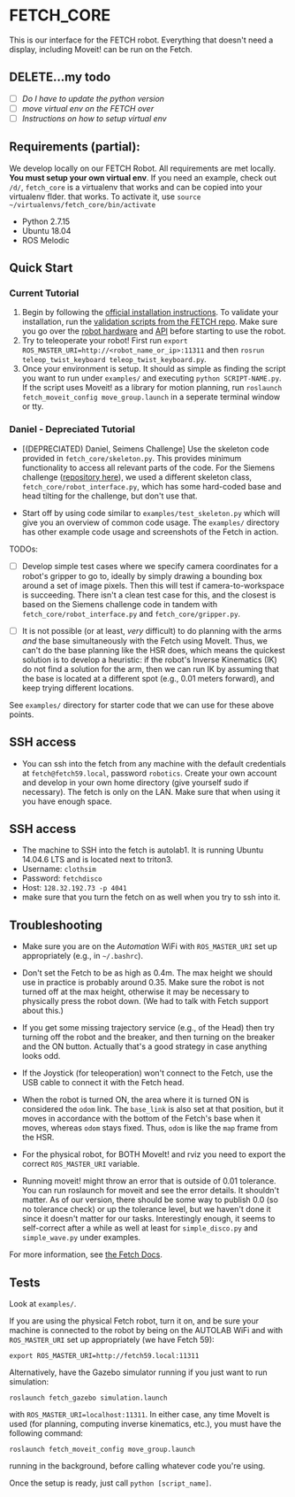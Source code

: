 # FETCH_CORE

This is our interface for the FETCH robot. Everything that doesn't need a display, including Moveit! can be run on the Fetch.

## DELETE...my todo
- [ ] *Do I have to update the python version*
- [ ] *move virtual env on the FETCH over*
- [ ] *Instructions on how to setup virtual env*

## Requirements (partial):

We develop locally on our FETCH Robot. All requirements are met locally. **You must setup your own virtual env**. If you need an example, check out `/d/`, `fetch_core` is a virtualenv that works and can be copied into your virtualenv flder. that works. To activate it, use `source ~/virtualenvs/fetch_core/bin/activate`


- Python 2.7.15
- Ubuntu 18.04
- ROS Melodic

## Quick Start

### Current Tutorial
1. Begin by following the [official installation instructions](http://wiki.ros.org/melodic/Installation/Ubuntu). To validate your installation, run the [validation scripts from the FETCH repo](https://docs.fetchrobotics.com/indigo_to_melodic.html#post-install-validation). Make sure you go over the [robot hardware](https://docs.fetchrobotics.com/robot_hardware.html#mechanism-terminology) and [API][1] before starting to use the robot.
2.  Try to teleoperate your robot! First run `export ROS_MASTER_URI=http://<robot_name_or_ip>:11311` and then `rosrun teleop_twist_keyboard teleop_twist_keyboard.py`.
3. Once your environment is setup. It should as simple as finding the script you want to run under `examples/` and executing `python SCRIPT-NAME.py`. If the script uses Moveit! as a library for motion planning, run `roslaunch fetch_moveit_config move_group.launch` in a seperate terminal window or tty.

### Daniel - Depreciated Tutorial

- [(DEPRECIATED) Daniel, Seimens Challenge] Use the skeleton code provided in `fetch_core/skeleton.py`. This provides minimum functionality to access all relevant parts of the code. For the Siemens challenge ([repository here][1]), we used a different skeleton class, `fetch_core/robot_interface.py`, which has some hard-coded base and head tilting for the challenge, but don't use that.

- Start off by using code similar to `examples/test_skeleton.py` which will give
  you an overview of common code usage. The `examples/` directory has other
  example code usage and screenshots of the Fetch in action.

TODOs:

- [ ] Develop simple test cases where we specify camera coordinates for a robot's gripper to go to, ideally by simply drawing a bounding box around a set of image pixels.  Then this will test if camera-to-workspace is succeeding. There isn't a clean test case for this, and the closest is based on the Siemens challenge code in tandem with `fetch_core/robot_interface.py` and `fetch_core/gripper.py`.

- [ ] It is not possible (or at least, *very* difficult) to do planning with the arms *and* the base simultaneously with the Fetch using MoveIt. Thus, we can't do the base planning like the HSR does, which means the quickest solution is to develop a heuristic: if the robot's Inverse Kinematics (IK) do not find a solution for the arm, then we can run IK by assuming that the base is located at a different spot (e.g., 0.01 meters forward), and keep trying different locations.

See `examples/` directory for starter code that we can use for these above points.

## SSH access

- You can ssh into the fetch from any machine with the default credentials at 
`fetch@fetch59.local`, password `robotics`. Create your own account and develop 
in your own home directory (give yourself sudo if necessary). The fetch is only
on the LAN. Make sure that when using it you have enough space.


## SSH access

- The machine to SSH into the fetch is autolab1. It is running Ubuntu 14.04.6 LTS and is located next to triton3.
- Username: `clothsim`
- Password: `fetchdisco`
- Host: `128.32.192.73 -p 4041`
- make sure that you turn the fetch on as well when you try to ssh into it.

## Troubleshooting

- Make sure you are on the *Automation* WiFi with `ROS_MASTER_URI` set up
  appropriately (e.g., in `~/.bashrc`).

- Don't set the Fetch to be as high as 0.4m. The max height we should use in
  practice is probably around 0.35. Make sure the robot is not turned off at the
  max height, otherwise it may be necessary to physically press the robot down.
  (We had to talk with Fetch support about this.)

- If you get some missing trajectory service (e.g., of the Head) then try
  turning off the robot and the breaker, and then turning on the breaker and the
  ON button. Actually that's a good strategy in case anything looks odd.

- If the Joystick (for teleoperation) won't connect to the Fetch, use the USB
  cable to connect it with the Fetch head.

- When the robot is turned ON, the area where it is turned ON is considered the
  `odom` link. The `base_link` is also set at that position, but it moves in
  accordance with the bottom of the Fetch's base when it moves, whereas `odom`
  stays fixed. Thus, `odom` is like the `map` frame from the HSR.

- For the physical robot, for BOTH MoveIt! and rviz you need to export the
  correct `ROS_MASTER_URI` variable.

- Running moveit! might throw an error that is outside of 0.01 tolerance. You can run roslaunch for moveit and see the error details. It shouldn't matter. As of our version, there should be some way to publish 0.0 (so no tolerance check) or up the tolerance level, but we haven't done it since it doesn't matter for our tasks. Interestingly enough, it seems to self-correct after a while as well at least for `simple_disco.py` and `simple_wave.py` under examples.

For more information, see [the Fetch Docs][2].

## Tests

Look at `examples/`.

If you are using the physical Fetch robot, turn it on, and be sure your machine
is connected to the robot by being on the AUTOLAB WiFi and with `ROS_MASTER_URI`
set up appropriately (we have Fetch 59):

```
export ROS_MASTER_URI=http://fetch59.local:11311
```

Alternatively, have the Gazebo simulator running if you just want to run
simulation:

```
roslaunch fetch_gazebo simulation.launch
```

with `ROS_MASTER_URI=localhost:11311`. In either case, any time MoveIt is used
(for planning, computing inverse kinematics, etc.), you must have the following
command:

```
roslaunch fetch_moveit_config move_group.launch
```

running in the background, before calling whatever code you're using.

Once the setup is ready, just call `python [script_name]`.


[1]:https://github.com/BerkeleyAutomation/siemens_challenge
[2]:http://docs.fetchrobotics.com/index.html
[3]:http://wiki.ros.org/ROS/Tutorials/WritingPublisherSubscriber%28python%29
[4]:https://docs.fetchrobotics.com/api_overview.html
[5]:https://docs.ros.org/diamondback/api/actionlib/html/classactionlib_1_1simple__action__client_1_1SimpleActionClient.html
